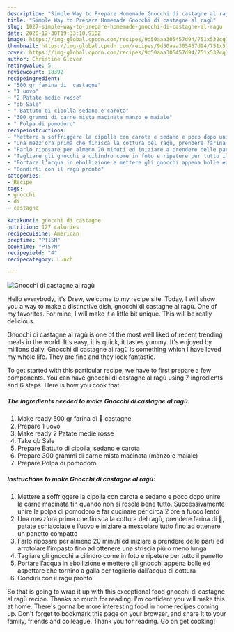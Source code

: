 ```yaml
---
description: "Simple Way to Prepare Homemade Gnocchi di castagne al ragù"
title: "Simple Way to Prepare Homemade Gnocchi di castagne al ragù"
slug: 1027-simple-way-to-prepare-homemade-gnocchi-di-castagne-al-ragu
date: 2020-12-30T19:33:10.910Z
image: https://img-global.cpcdn.com/recipes/9d50aaa305457d94/751x532cq70/gnocchi-di-castagne-al-ragu-recipe-main-photo.jpg
thumbnail: https://img-global.cpcdn.com/recipes/9d50aaa305457d94/751x532cq70/gnocchi-di-castagne-al-ragu-recipe-main-photo.jpg
cover: https://img-global.cpcdn.com/recipes/9d50aaa305457d94/751x532cq70/gnocchi-di-castagne-al-ragu-recipe-main-photo.jpg
author: Christine Glover
ratingvalue: 5
reviewcount: 18392
recipeingredient:
- "500 gr farina di  castagne"
- "1 uovo"
- "2 Patate medie rosse"
- "qb Sale"
- " Battuto di cipolla sedano e carota"
- "300 grammi di carne mista macinata manzo e maiale"
- " Polpa di pomodoro"
recipeinstructions:
- "Mettere a soffriggere la cipolla con carota e sedano e poco dopo unire la carne macinata fin quando non si rosola bene tutto. Successivamente unire la polpa di pomodoro e far cucinare per circa 2 ore a fuoco lento"
- "Una mezz’ora prima che finisca la cottura del ragù, prendere farina di 🌰, patate schiacciate e l’uovo e iniziare a mescolare tutto fino ad ottenere un panetto compatto"
- "Farlo riposare per almeno 20 minuti ed iniziare a prendere delle parti ed arrotolare l’impasto fino ad ottenere una striscia più o meno lunga"
- "Tagliare gli gnocchi a cilindro come in foto e ripetere per tutto il panetto"
- "Portare l’acqua in ebollizione e mettere gli gnocchi appena bolle ed aspettare che tornino a galla per toglierlo dall’acqua di cottura"
- "Condirli con il ragù pronto"
categories:
- Recipe
tags:
- gnocchi
- di
- castagne

katakunci: gnocchi di castagne 
nutrition: 127 calories
recipecuisine: American
preptime: "PT15M"
cooktime: "PT57M"
recipeyield: "4"
recipecategory: Lunch

---
```



![Gnocchi di castagne al ragù](https://img-global.cpcdn.com/recipes/9d50aaa305457d94/751x532cq70/gnocchi-di-castagne-al-ragu-recipe-main-photo.jpg)

Hello everybody, it's Drew, welcome to my recipe site. Today, I will show you a way to make a distinctive dish, gnocchi di castagne al ragù. One of my favorites. For mine, I will make it a little bit unique. This will be really delicious.

Gnocchi di castagne al ragù is one of the most well liked of recent trending meals in the world. It's easy, it is quick, it tastes yummy. It's enjoyed by millions daily. Gnocchi di castagne al ragù is something which I have loved my whole life. They are fine and they look fantastic.




To get started with this particular recipe, we have to first prepare a few components. You can have gnocchi di castagne al ragù using 7 ingredients and 6 steps. Here is how you cook that.

<!--inarticleads1-->

##### The ingredients needed to make Gnocchi di castagne al ragù:

1. Make ready 500 gr farina di 🌰 castagne
1. Prepare 1 uovo
1. Make ready 2 Patate medie rosse
1. Take qb Sale
1. Prepare  Battuto di cipolla, sedano e carota
1. Prepare 300 grammi di carne mista macinata (manzo e maiale)
1. Prepare  Polpa di pomodoro




<!--inarticleads2-->

##### Instructions to make Gnocchi di castagne al ragù:

1. Mettere a soffriggere la cipolla con carota e sedano e poco dopo unire la carne macinata fin quando non si rosola bene tutto. Successivamente unire la polpa di pomodoro e far cucinare per circa 2 ore a fuoco lento
1. Una mezz’ora prima che finisca la cottura del ragù, prendere farina di 🌰, patate schiacciate e l’uovo e iniziare a mescolare tutto fino ad ottenere un panetto compatto
1. Farlo riposare per almeno 20 minuti ed iniziare a prendere delle parti ed arrotolare l’impasto fino ad ottenere una striscia più o meno lunga
1. Tagliare gli gnocchi a cilindro come in foto e ripetere per tutto il panetto
1. Portare l’acqua in ebollizione e mettere gli gnocchi appena bolle ed aspettare che tornino a galla per toglierlo dall’acqua di cottura
1. Condirli con il ragù pronto




So that is going to wrap it up with this exceptional food gnocchi di castagne al ragù recipe. Thanks so much for reading. I'm confident you will make this at home. There's gonna be more interesting food in home recipes coming up. Don't forget to bookmark this page on your browser, and share it to your family, friends and colleague. Thank you for reading. Go on get cooking!
